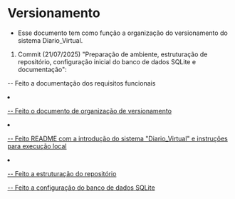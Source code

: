 # Versionamento
- Esse documento tem como função a organização do versionamento do sistema Diario_Virtual. 


1. Commit (21/07/2025) "Preparação de ambiente, estruturação de repositório, configuração inicial do banco de dados SQLite e documentação": 

-- Feito a documentação dos requisitos funcionais <li><a href='docs/requisitos_funcionais.md'></li>

-- Feito o documento de organização de versionamento <li><a href='docs/versionamento.md'></li>

-- Feito README com a introdução do sistema "Diario_Virtual" e instruções para execução local <li><a href='Diario_Virtual/README.md'></li>

-- Feito a estruturação do repositório

-- Feito a configuração do banco de dados SQLite
